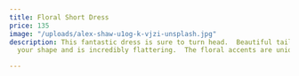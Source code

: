 ```yaml
---
title: Floral Short Dress
price: 135
image: "/uploads/alex-shaw-u1og-k-vjzi-unsplash.jpg"
description: This fantastic dress is sure to turn head.  Beautiful tailoring accents
  your shape and is incredibly flattering.  The floral accents are unique and eye-catching.

---
```

